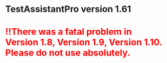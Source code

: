 # TestAssistantPro version 1.61

# <span style="color:red">!!There was a fatal problem in Version 1.8, Version 1.9, Version 1.10. Please do not use absolutely.</span>
